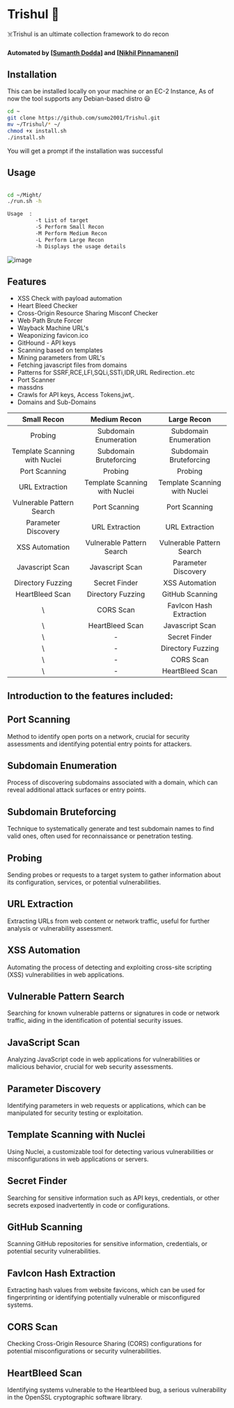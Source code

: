 # Trishul 🔱 

☠️Trishul is an ultimate collection framework to do recon
#### Automated by [[Sumanth Dodda](https://linkedin.com/in/sumanth-dodda)] and [[Nikhil Pinnamaneni](https://www.linkedin.com/in/nikhilpinnamaneni)]

## Installation

This can be installed locally on your machine or an EC-2 Instance, As of now the tool supports any Debian-based distro 😃

```bash
cd ~
git clone https://github.com/sumo2001/Trishul.git
mv ~/Trishul/* ~/
chmod +x install.sh
./install.sh

```
You will get a prompt if the installation was successful

## Usage

```bash

cd ~/Might/
./run.sh -h

Usage  :
         -t	List of target
         -S	Perform Small Recon
         -M	Perform Medium Recon
         -L	Perform Large Recon
         -h	Displays the usage details

```
![image](https://user-images.githubusercontent.com/51809378/124332270-bc9b0300-dbae-11eb-9f18-95c95093d0cf.png)




## Features
* XSS Check with payload automation
* Heart Bleed Checker
* Cross-Origin Resource Sharing Misconf Checker
* Web Path Brute Forcer
* Wayback Machine URL's
* Weaponizing favicon.ico
* GitHound - API keys
* Scanning based on templates
* Mining parameters from URL's
* Fetching javascript files from domains
* Patterns for SSRF,RCE,LFI,SQLi,SSTi,IDR,URL Redirection..etc 
* Port Scanner
* massdns
* Crawls for API keys, Access Tokens,jwt,.
* Domains and Sub-Domains


Small Recon | Medium Recon | Large Recon
| :---: | :---: | :---:
Probing  | Subdomain Enumeration | Subdomain Enumeration
Template Scanning with Nuclei  | Subdomain Bruteforcing | Subdomain Bruteforcing
Port Scanning  | Probing | Probing
URL Extraction  | Template Scanning with Nuclei | Template Scanning with Nuclei
Vulnerable Pattern Search  | Port Scanning | Port Scanning
Parameter Discovery  | URL Extraction | URL Extraction
XSS Automation  | Vulnerable Pattern Search | Vulnerable Pattern Search
Javascript Scan  | Javascript Scan | Parameter Discovery
Directory Fuzzing  | Secret Finder | XSS Automation
HeartBleed Scan  | Directory Fuzzing | GitHub Scanning
 \ |CORS Scan |  FavIcon Hash Extraction
\  | HeartBleed Scan | Javascript Scan
 \  | - | Secret Finder
 \  | - | Directory Fuzzing
 \  | - | CORS Scan
 \  | - | HeartBleed Scan

 ## Introduction to the features included:
## Port Scanning
Method to identify open ports on a network, crucial for security assessments and identifying potential entry points for attackers.

## Subdomain Enumeration
Process of discovering subdomains associated with a domain, which can reveal additional attack surfaces or entry points.

## Subdomain Bruteforcing
Technique to systematically generate and test subdomain names to find valid ones, often used for reconnaissance or penetration testing.

## Probing
Sending probes or requests to a target system to gather information about its configuration, services, or potential vulnerabilities.

## URL Extraction
Extracting URLs from web content or network traffic, useful for further analysis or vulnerability assessment.

## XSS Automation
Automating the process of detecting and exploiting cross-site scripting (XSS) vulnerabilities in web applications.

## Vulnerable Pattern Search
Searching for known vulnerable patterns or signatures in code or network traffic, aiding in the identification of potential security issues.

## JavaScript Scan
Analyzing JavaScript code in web applications for vulnerabilities or malicious behavior, crucial for web security assessments.

## Parameter Discovery
Identifying parameters in web requests or applications, which can be manipulated for security testing or exploitation.

## Template Scanning with Nuclei
Using Nuclei, a customizable tool for detecting various vulnerabilities or misconfigurations in web applications or servers.

## Secret Finder
Searching for sensitive information such as API keys, credentials, or other secrets exposed inadvertently in code or configurations.

## GitHub Scanning
Scanning GitHub repositories for sensitive information, credentials, or potential security vulnerabilities.

## FavIcon Hash Extraction
Extracting hash values from website favicons, which can be used for fingerprinting or identifying potentially vulnerable or misconfigured systems.

## CORS Scan
Checking Cross-Origin Resource Sharing (CORS) configurations for potential misconfigurations or security vulnerabilities.

## HeartBleed Scan
Identifying systems vulnerable to the Heartbleed bug, a serious vulnerability in the OpenSSL cryptographic software library.


